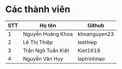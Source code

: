 # Các thành viên
| STT | Họ tên |Github|
| --- | ----------- |-----|
| 1 | Nguyễn Hoàng Khoa | khoanguyen23 |
| 2 | Lê Thị Thiệp | leethiep |
| 3 | Trần Ngô Tuấn Kiệt | Kiet1618 |
| 4 | Nguyễn Văn Huy| laptrinhnao |
